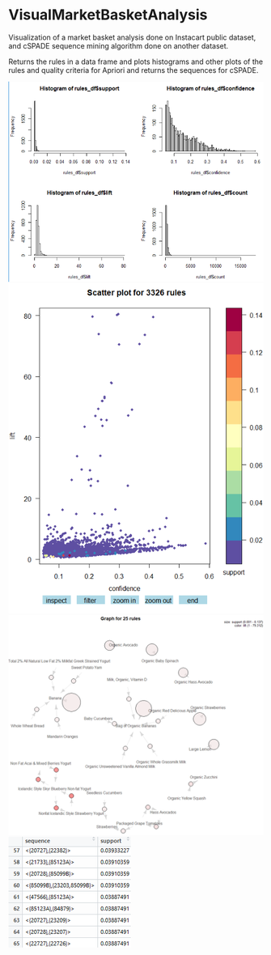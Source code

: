 # VisualMarketBasketAnalysis
Visualization of a market basket analysis done on Instacart public dataset, and cSPADE sequence mining algorithm done on another dataset.

Returns the rules in a data frame and plots histograms and other plots of the rules and quality criteria for Apriori and returns the sequences for cSPADE.

![Histograms](https://github.com/KaroRonty/VisualMarketBasketAnalysis/blob/master/histograms.PNG)
![Scatterplot](https://github.com/KaroRonty/VisualMarketBasketAnalysis/blob/master/scatterplot.PNG)
![Rules](https://github.com/KaroRonty/VisualMarketBasketAnalysis/blob/master/rules.PNG)
![Sequences](https://github.com/KaroRonty/VisualMarketBasketAnalysis/blob/master/sequences.PNG)
